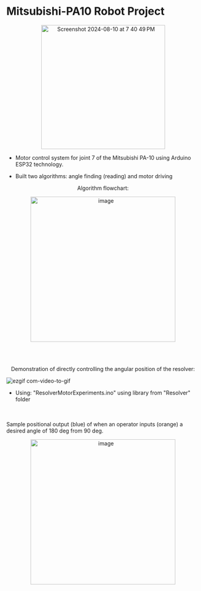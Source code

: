 # Mitsubishi-PA10 Robot Project

<p align="center">
<img width="323" alt="Screenshot 2024-08-10 at 7 40 49 PM" src="https://github.com/user-attachments/assets/ba0c88bd-2c2c-43e3-a72b-6aa42e94ea5a">
</p>

- Motor control system for joint 7 of the Mitsubishi PA-10 using Arduino ESP32 technology.

- Built two algorithms: angle finding (reading) and motor driving

<p align="center">
Algorithm flowchart:
</p>

<p align="center">
<img width="378" alt="image" src="https://github.com/user-attachments/assets/543db6ec-be91-40f5-8c43-55fed6f89190">
</p>

<br> <br/>
<p align="center">
Demonstration of directly controlling the angular position of the resolver:
</p>

![ezgif com-video-to-gif](https://github.com/user-attachments/assets/5a521cb7-595f-4311-a605-89fc52393834)


- Using: "ResolverMotorExperiments.ino" using library from "Resolver" folder

<br> <br/>
Sample positional output (blue) of when an operator inputs (orange) a desired angle of 180 deg from 90 deg.
<p align="center">
<img width="378" alt="image" src="https://github.com/user-attachments/assets/e8e7c459-836d-4a44-b811-8c33553e6baa">
</p>
